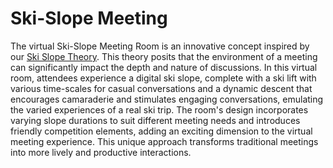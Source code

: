 # Ski-Slope Meeting

The virtual Ski-Slope Meeting Room is an innovative concept inspired by our [Ski Slope Theory](../research/the-ski-slope-theory/). This theory posits that the environment of a meeting can significantly impact the depth and nature of discussions. In this virtual room, attendees experience a digital ski slope, complete with a ski lift with various time-scales for casual conversations and a dynamic descent that encourages camaraderie and stimulates engaging conversations, emulating the varied experiences of a real ski trip. The room's design incorporates varying slope durations to suit different meeting needs and introduces friendly competition elements, adding an exciting dimension to the virtual meeting experience. This unique approach transforms traditional meetings into more lively and productive interactions.
